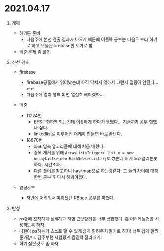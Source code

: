 # 2021.04.17

1. 계획
    - 헤커톤 준비
        - 다음주에 본선 진출 결과가 나오기 때문에 어플쪽 공부는 다음주 부터 하기로 하고 오늘은 firebase만 보기로 함
    - 백준 문제 좀 풀기

2. 실천 결과
    - firebase
        - firebase공홈에서 읽어봤는데 아직 닥치지 않아서 그런지 집중이 안된다...ㅠㅠ
        - 다음주에 결과 발표 되면 열심히 해야겠따...

    - 백준
        - 11724번
            - BFS구현하면 되는건데 이상하게 하다가 망했다... 지금까지 공부 헛했나 싶다...
            - linkedlist로 이루어진 어레이 만들면 바로 끝난다.
        - 18870번
            - 좌표 압축 알고리즘에 대해 처음 배웠다. 
            - 중복 제거를 위해 ```ArrayList<Integer> list_x = new ArrayList<>(new HashSet<>(list));```로 썼는데 이게 오래걸리는듯 하다. 시간초과...
            - 다른 풀이를 참고하니 hashmap으로 하는것같다. 그 둘의 차이에 대해 한번 공부 후 다시 해봐야겠다.
            
    - 알골공부
        - 저번에 어려워서 미뤄뒀던 RBtree 공부를 마쳤다.

3. 반성
    - ps할때 침착하게 설계하고 하면 금방할것을 너무 삽질했다. 좀 머리라는것을 사용하도록 하자.
    - 나현이 ps하는거 스스로 할 수 있게 쉽게 알려주지 말기로 하자! 너무 쉽게 알려준거같다. 담주부턴 시험핑계 칼같이 잘라내기!
    - 하기 싫은것도 좀 하자